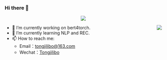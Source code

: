 ### Hi there 👋

<p align="center"> 
  <img src="https://profile-counter.glitch.me/Tongjilibo/count.svg" />
</p>

<img align="right" src="https://github-readme-stats.vercel.app/api?username=Tongjilibo&show_icons=true&hide_title=true&theme=tokyonight&&hide_border=true" /> 

- 🔭 I’m currently working on bert4torch.
- 🌱 I’m currently learning NLP and REC.
- 📫 How to reach me: 
  - Email：tongjilibo@163.com 
  - Wechat：[Tongjilibo](./wechat.jpg)
